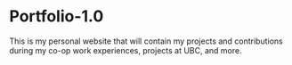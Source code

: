 # Portfolio-1.0
This is my personal website that will contain my projects and contributions during my co-op work experiences, projects at UBC, and more.
